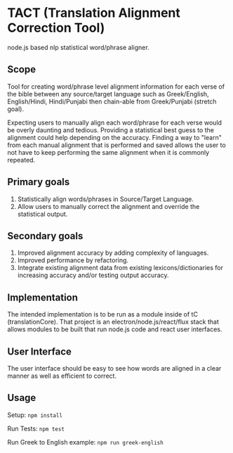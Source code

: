 TACT (Translation Alignment Correction Tool)
===
node.js based nlp statistical word/phrase aligner.

Scope
---
Tool for creating word/phrase level alignment information for each verse of the bible between any source/target language such as Greek/English, English/Hindi, Hindi/Punjabi then chain-able from Greek/Punjabi (stretch goal).

Expecting users to manually align each word/phrase for each verse would be overly daunting and tedious. Providing a statistical best guess to the alignment could help depending on the accuracy. Finding a way to "learn" from each manual alignment that is performed and saved allows the user to not have to keep performing the same alignment when it is commonly repeated.

Primary goals
---
1. Statistically align words/phrases in Source/Target Language.
2. Allow users to manually correct the alignment and override the statistical output.

Secondary goals
---
1. Improved alignment accuracy by adding complexity of languages.
2. Improved performance by refactoring.
3. Integrate existing alignment data from existing lexicons/dictionaries for increasing accuracy and/or testing output accuracy.

Implementation
---
The intended implementation is to be run as a module inside of tC (translationCore). That project is an electron/node.js/react/flux stack that allows modules to be built that run node.js code and react user interfaces.

User Interface
---
The user interface should be easy to see how words are aligned in a clear manner as well as efficient to correct.

Usage
---
Setup: `npm install`

Run Tests: `npm test`

Run Greek to English example: `npm run greek-english`
